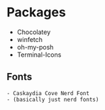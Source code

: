 # Packages
  - Chocolatey
  - winfetch
  - oh-my-posh
  - Terminal-Icons
  ## Fonts
    - Caskaydia Cove Nerd Font
    - (basically just nerd fonts)
